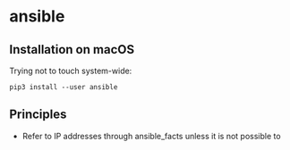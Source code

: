 # ansible

## Installation on macOS

Trying not to touch system-wide:

```
pip3 install --user ansible
```

## Principles

* Refer to IP addresses through ansible_facts unless it is not possible to
